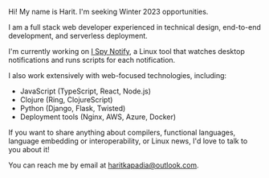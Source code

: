Hi! My name is Harit. I'm seeking Winter 2023 opportunities.

I am a full stack web developer experienced in technical design, end-to-end development, and serverless deployment.

I'm currently working on [I Spy Notify](https://github.com/i-spy-notify), a Linux tool that watches desktop notifications and runs scripts for each notification.

I also work extensively with web-focused technologies, including:
- JavaScript (TypeScript, React, Node.js)
- Clojure (Ring, ClojureScript)
- Python (Django, Flask, Twisted)
- Deployment tools (Nginx, AWS, Azure, Docker)

If you want to share anything about compilers, functional languages, language embedding or interoperability, or Linux news, I'd love to talk to you about it!

You can reach me by email at haritkapadia@outlook.com.
